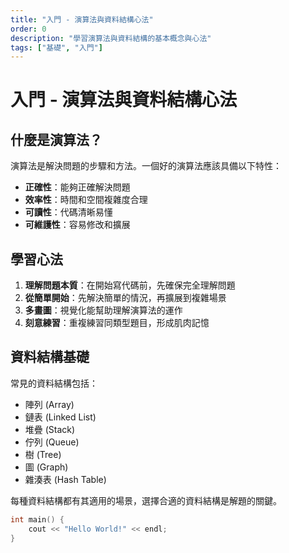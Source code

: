 ```yaml
---
title: "入門 - 演算法與資料結構心法"
order: 0
description: "學習演算法與資料結構的基本概念與心法"
tags: ["基礎", "入門"]
---
```


# 入門 - 演算法與資料結構心法

## 什麼是演算法？

演算法是解決問題的步驟和方法。一個好的演算法應該具備以下特性：

- **正確性**：能夠正確解決問題
- **效率性**：時間和空間複雜度合理
- **可讀性**：代碼清晰易懂
- **可維護性**：容易修改和擴展

## 學習心法

1. **理解問題本質**：在開始寫代碼前，先確保完全理解問題
2. **從簡單開始**：先解決簡單的情況，再擴展到複雜場景
3. **多畫圖**：視覺化能幫助理解演算法的運作
4. **刻意練習**：重複練習同類型題目，形成肌肉記憶

## 資料結構基礎

常見的資料結構包括：

- 陣列 (Array)
- 鏈表 (Linked List)
- 堆疊 (Stack)
- 佇列 (Queue)
- 樹 (Tree)
- 圖 (Graph)
- 雜湊表 (Hash Table)

每種資料結構都有其適用的場景，選擇合適的資料結構是解題的關鍵。

```cpp
int main() {
    cout << "Hello World!" << endl;
}
```